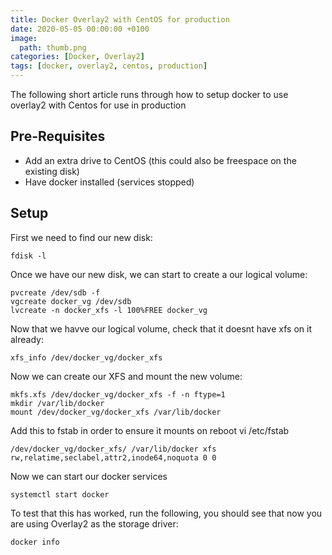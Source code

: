 ```yaml
---
title: Docker Overlay2 with CentOS for production
date: 2020-05-05 00:00:00 +0100
image:
  path: thumb.png
categories: [Docker, Overlay2]
tags: [docker, overlay2, centos, production]
---
```


The following short article runs through how to setup docker to use overlay2 with Centos for use in production

## Pre-Requisites

- Add an extra drive to CentOS (this could also be freespace on the existing disk)
- Have docker installed (services stopped)

## Setup

First we need to find our new disk:

```
fdisk -l
```

Once we have our new disk, we can start to create a our logical volume:

```
pvcreate /dev/sdb -f
vgcreate docker_vg /dev/sdb
lvcreate -n docker_xfs -l 100%FREE docker_vg
```

Now that we havve our logical volume, check that it doesnt have xfs on it already:

```
xfs_info /dev/docker_vg/docker_xfs
```

Now we can create our XFS and mount the new volume:

```
mkfs.xfs /dev/docker_vg/docker_xfs -f -n ftype=1
mkdir /var/lib/docker
mount /dev/docker_vg/docker_xfs /var/lib/docker
```

Add this to fstab in order to ensure it mounts on reboot vi /etc/fstab

```
/dev/docker_vg/docker_xfs/ /var/lib/docker xfs rw,relatime,seclabel,attr2,inode64,noquota 0 0
```

Now we can start our docker services

```
systemctl start docker
```

To test that this has worked, run the following, you should see that now you are using Overlay2 as the storage driver:

```
docker info
```
